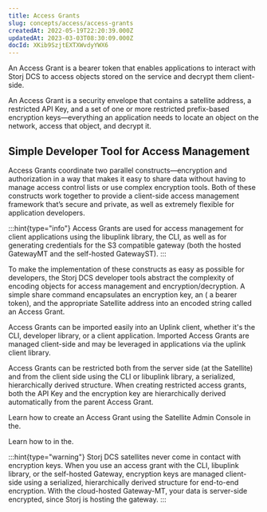 ```yaml
---
title: Access Grants
slug: concepts/access/access-grants
createdAt: 2022-05-19T22:20:39.000Z
updatedAt: 2023-03-03T08:30:09.000Z
docId: XKib9SzjtEXTXWvdyYWX6
---
```


An Access Grant is a bearer token that enables applications to interact with  Storj DCS to access objects stored on the service and decrypt them client-side.

An Access Grant is a security envelope that contains a satellite address, a restricted API Key, and a set of one or more restricted prefix-based encryption keys—everything an application needs to locate an object on the network, access that object, and decrypt it.&#x20;

## Simple Developer Tool for Access Management

Access Grants coordinate two parallel constructs—encryption and authorization in a way that makes it easy to share data without having to manage access control lists or use complex encryption tools. Both of these constructs work together to provide a client-side access management framework that’s secure and private, as well as extremely flexible for application developers.

:::hint{type="info"}
Access Grants are used for access management for client applications using the libuplink library, the CLI, as well as for generating credentials for the S3 compatible gateway (both the hosted GatewayMT and the self-hosted GatewayST).
:::

To make the implementation of these constructs as easy as possible for developers, the Storj DCS developer tools abstract the complexity of encoding objects for access management and encryption/decryption. A simple share command encapsulates an encryption key, an [](docId\:XOtletuYWGeA2Om86yvwA) ( a bearer token), and the appropriate Satellite address into an encoded string called an Access Grant.&#x20;

Access Grants can be imported easily into an Uplink client, whether it's the CLI, developer library, or a client application. Imported Access Grants are managed client-side and may be leveraged in applications via the uplink client library.

Access Grants can be restricted both from the server side (at the Satellite) and from the client side using the CLI or libuplink library, a serialized, hierarchically derived structure.  When creating restricted access grants, both the API Key and the encryption key are hierarchically derived automatically from the parent Access Grant.

Learn how to create an Access Grant using the Satellite Admin Console in the[](docId\:nGzxQBhV8nx5Pukj6O0zT).

Learn how to [](docId\:OXSINcFRuVMBacPvswwNU) in the[](docId\:TbMdOGCAXNWyPpQmH6EOq).&#x20;

:::hint{type="warning"}
Storj DCS satellites never come in contact with encryption keys. When you use an access grant with the CLI, libuplink library, or the self-hosted Gateway, encryption keys are managed client-side using a serialized, hierarchically derived structure for end-to-end encryption. With the cloud-hosted Gateway-MT, your data is server-side encrypted, since Storj is hosting the gateway.
:::

